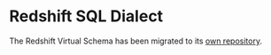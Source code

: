 # Redshift SQL Dialect

The Redshift Virtual Schema has been migrated to its [own repository](https://github.com/exasol/redshift-virtual-schema/).